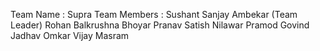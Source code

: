 
Team Name : Supra
Team Members :
Sushant Sanjay Ambekar (Team Leader)
Rohan Balkrushna Bhoyar
Pranav Satish Nilawar
Pramod Govind Jadhav
Omkar Vijay Masram

